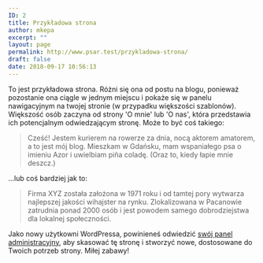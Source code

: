 ```yaml
---
ID: 2
title: Przykładowa strona
author: mkepa
excerpt: ""
layout: page
permalink: http://www.psar.test/przykladowa-strona/
draft: false
date: 2018-09-17 10:56:13
---
```

To jest przykładowa strona. Różni się ona od postu na blogu, ponieważ pozostanie ona ciągle w jednym miejscu i pokaże się w panelu nawigacyjnym na twojej stronie (w przypadku większości szablonów). Większość osób zaczyna od strony 'O mnie' lub 'O nas', która przedstawia ich potencjalnym odwiedzającym stronę. Może to być coś takiego:

<blockquote>Cześć! Jestem kurierem na rowerze za dnia, nocą aktorem amatorem, a to jest mój blog. Mieszkam w Gdańsku, mam wspaniałego psa o imieniu Azor i uwielbiam pi&#241;a coladę. (Oraz to, kiedy łapie mnie deszcz.)</blockquote>

...lub coś bardziej jak to:

<blockquote>Firma XYZ została założona w 1971 roku i od tamtej pory wytwarza najlepszej jakości wihajster na rynku. Zlokalizowana w Pacanowie zatrudnia ponad 2000 osób i jest powodem samego dobrodziejstwa dla lokalnej społeczności.</blockquote>

Jako nowy użytkowni WordPressa, powinieneś odwiedzić <a href="http://www.psar.test/wp-admin/">swój panel administracyjny</a>, aby skasować tę stronę i stworzyć nowe, dostosowane do Twoich potrzeb strony. Miłej zabawy!